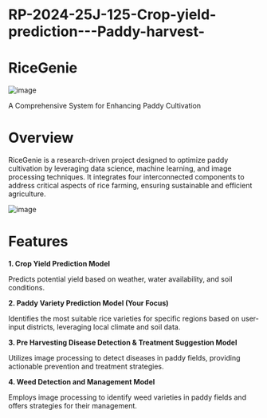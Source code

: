 # RP-2024-25J-125-Crop-yield-prediction---Paddy-harvest-
# RiceGenie


![image](https://github.com/user-attachments/assets/561da1a1-2cbf-4bfc-9f2c-3f834ce76e38)

A Comprehensive System for Enhancing Paddy Cultivation

# Overview
RiceGenie is a research-driven project designed to optimize paddy cultivation by leveraging data science, machine learning, and image processing techniques. It integrates four interconnected components to address critical aspects of rice farming, ensuring sustainable and efficient agriculture.

![image](https://github.com/user-attachments/assets/9628dd67-94ff-4883-9445-abe7f04eca6a)


# Features

**1. Crop Yield Prediction Model**

Predicts potential yield based on weather, water availability, and soil conditions.
 
**2. Paddy Variety Prediction Model (Your Focus)**

Identifies the most suitable rice varieties for specific regions based on user-input districts, leveraging local climate and soil data.

**3. Pre Harvesting Disease Detection & Treatment Suggestion Model**

Utilizes image processing to detect diseases in paddy fields, providing actionable prevention and treatment strategies.

**4. Weed Detection and Management Model**

Employs image processing to identify weed varieties in paddy fields and offers strategies for their management.


